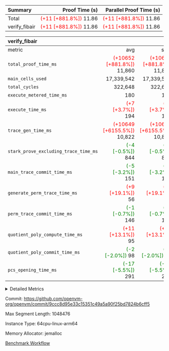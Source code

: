 | Summary | Proof Time (s) | Parallel Proof Time (s) |
|:---|---:|---:|
| Total | <span style='color: red'>(+11 [+881.8%])</span> 11.86 | <span style='color: red'>(+11 [+881.8%])</span> 11.86 |
| verify_fibair | <span style='color: red'>(+11 [+881.8%])</span> 11.86 | <span style='color: red'>(+11 [+881.8%])</span> 11.86 |


| verify_fibair |||||
|:---|---:|---:|---:|---:|
|metric|avg|sum|max|min|
| `total_proof_time_ms ` | <span style='color: red'>(+10652 [+881.8%])</span> 11,860 | <span style='color: red'>(+10652 [+881.8%])</span> 11,860 | <span style='color: red'>(+10652 [+881.8%])</span> 11,860 | <span style='color: red'>(+10652 [+881.8%])</span> 11,860 |
| `main_cells_used     ` |  17,339,542 |  17,339,542 |  17,339,542 |  17,339,542 |
| `total_cycles        ` |  322,648 |  322,648 |  322,648 |  322,648 |
| `execute_metered_time_ms` |  180 |  180 |  180 |  180 |
| `execute_time_ms     ` | <span style='color: red'>(+7 [+3.7%])</span> 194 | <span style='color: red'>(+7 [+3.7%])</span> 194 | <span style='color: red'>(+7 [+3.7%])</span> 194 | <span style='color: red'>(+7 [+3.7%])</span> 194 |
| `trace_gen_time_ms   ` | <span style='color: red'>(+10649 [+6155.5%])</span> 10,822 | <span style='color: red'>(+10649 [+6155.5%])</span> 10,822 | <span style='color: red'>(+10649 [+6155.5%])</span> 10,822 | <span style='color: red'>(+10649 [+6155.5%])</span> 10,822 |
| `stark_prove_excluding_trace_time_ms` | <span style='color: green'>(-4 [-0.5%])</span> 844 | <span style='color: green'>(-4 [-0.5%])</span> 844 | <span style='color: green'>(-4 [-0.5%])</span> 844 | <span style='color: green'>(-4 [-0.5%])</span> 844 |
| `main_trace_commit_time_ms` | <span style='color: green'>(-5 [-3.2%])</span> 151 | <span style='color: green'>(-5 [-3.2%])</span> 151 | <span style='color: green'>(-5 [-3.2%])</span> 151 | <span style='color: green'>(-5 [-3.2%])</span> 151 |
| `generate_perm_trace_time_ms` | <span style='color: red'>(+9 [+19.1%])</span> 56 | <span style='color: red'>(+9 [+19.1%])</span> 56 | <span style='color: red'>(+9 [+19.1%])</span> 56 | <span style='color: red'>(+9 [+19.1%])</span> 56 |
| `perm_trace_commit_time_ms` | <span style='color: green'>(-1 [-0.7%])</span> 146 | <span style='color: green'>(-1 [-0.7%])</span> 146 | <span style='color: green'>(-1 [-0.7%])</span> 146 | <span style='color: green'>(-1 [-0.7%])</span> 146 |
| `quotient_poly_compute_time_ms` | <span style='color: red'>(+11 [+13.1%])</span> 95 | <span style='color: red'>(+11 [+13.1%])</span> 95 | <span style='color: red'>(+11 [+13.1%])</span> 95 | <span style='color: red'>(+11 [+13.1%])</span> 95 |
| `quotient_poly_commit_time_ms` | <span style='color: green'>(-2 [-2.0%])</span> 98 | <span style='color: green'>(-2 [-2.0%])</span> 98 | <span style='color: green'>(-2 [-2.0%])</span> 98 | <span style='color: green'>(-2 [-2.0%])</span> 98 |
| `pcs_opening_time_ms ` | <span style='color: green'>(-17 [-5.5%])</span> 291 | <span style='color: green'>(-17 [-5.5%])</span> 291 | <span style='color: green'>(-17 [-5.5%])</span> 291 | <span style='color: green'>(-17 [-5.5%])</span> 291 |



<details>
<summary>Detailed Metrics</summary>

|  | verify_program_compile_ms | total_cells | stark_prove_excluding_trace_time_ms | quotient_poly_compute_time_ms | quotient_poly_commit_time_ms | perm_trace_commit_time_ms | pcs_opening_time_ms | main_trace_commit_time_ms |
| --- | --- | --- | --- | --- | --- | --- | --- |
|  | 7 | 65,536 | 36 | 1 | 6 | 0 | 21 | 7 | 

| air_name | rows | quotient_deg | main_cols | interactions | constraints | cells |
| --- | --- | --- | --- | --- | --- | --- |
| AccessAdapterAir<2> |  | 2 |  | 5 | 12 |  | 
| AccessAdapterAir<4> |  | 2 |  | 5 | 12 |  | 
| AccessAdapterAir<8> |  | 2 |  | 5 | 12 |  | 
| FibonacciAir | 32,768 | 1 | 2 |  | 5 | 65,536 | 
| FriReducedOpeningAir |  | 2 |  | 39 | 71 |  | 
| JalRangeCheckAir |  | 2 |  | 9 | 14 |  | 
| NativePoseidon2Air<BabyBearParameters>, 1> |  | 2 |  | 136 | 572 |  | 
| PhantomAir |  | 2 |  | 3 | 5 |  | 
| ProgramAir |  | 1 |  | 1 | 4 |  | 
| VariableRangeCheckerAir |  | 1 |  | 1 | 4 |  | 
| VmAirWrapper<AluNativeAdapterAir, FieldArithmeticCoreAir> |  | 2 |  | 15 | 27 |  | 
| VmAirWrapper<BranchNativeAdapterAir, BranchEqualCoreAir<1> |  | 2 |  | 11 | 25 |  | 
| VmAirWrapper<NativeAdapterAir<2, 0>, PublicValuesCoreAir> |  | 2 |  | 11 | 29 |  | 
| VmAirWrapper<NativeLoadStoreAdapterAir<1>, NativeLoadStoreCoreAir<1> |  | 2 |  | 15 | 20 |  | 
| VmAirWrapper<NativeLoadStoreAdapterAir<4>, NativeLoadStoreCoreAir<4> |  | 2 |  | 15 | 20 |  | 
| VmAirWrapper<NativeVectorizedAdapterAir<4>, FieldExtensionCoreAir> |  | 2 |  | 15 | 27 |  | 
| VmConnectorAir |  | 2 |  | 5 | 11 |  | 
| VolatileBoundaryAir |  | 2 |  | 7 | 19 |  | 

| group | trace_gen_time_ms | total_proof_time_ms | total_cycles | total_cells | stark_prove_excluding_trace_time_ms | quotient_poly_compute_time_ms | quotient_poly_commit_time_ms | perm_trace_commit_time_ms | pcs_opening_time_ms | main_trace_commit_time_ms | main_cells_used | generate_perm_trace_time_ms | fri.log_blowup | execute_time_ms | execute_metered_time_ms |
| --- | --- | --- | --- | --- | --- | --- | --- | --- | --- | --- | --- | --- | --- | --- | --- |
| verify_fibair | 10,822 | 11,860 | 322,648 | 62,474,410 | 844 | 95 | 98 | 146 | 291 | 151 | 17,339,542 | 56 | 1 | 194 | 180 | 

| group | air_name | rows | prep_cols | perm_cols | main_cols | cells |
| --- | --- | --- | --- | --- | --- | --- |
| verify_fibair | AccessAdapterAir<2> | 131,072 |  | 16 | 11 | 3,538,944 | 
| verify_fibair | AccessAdapterAir<4> | 65,536 |  | 16 | 13 | 1,900,544 | 
| verify_fibair | AccessAdapterAir<8> | 128 |  | 16 | 17 | 4,224 | 
| verify_fibair | FriReducedOpeningAir | 2,048 |  | 84 | 27 | 227,328 | 
| verify_fibair | JalRangeCheckAir | 32,768 |  | 28 | 12 | 1,310,720 | 
| verify_fibair | NativePoseidon2Air<BabyBearParameters>, 1> | 32,768 |  | 312 | 398 | 23,265,280 | 
| verify_fibair | PhantomAir | 16,384 |  | 12 | 6 | 294,912 | 
| verify_fibair | ProgramAir | 8,192 |  | 8 | 10 | 147,456 | 
| verify_fibair | VariableRangeCheckerAir | 262,144 | 2 | 8 | 1 | 2,359,296 | 
| verify_fibair | VmAirWrapper<AluNativeAdapterAir, FieldArithmeticCoreAir> | 262,144 |  | 36 | 29 | 17,039,360 | 
| verify_fibair | VmAirWrapper<BranchNativeAdapterAir, BranchEqualCoreAir<1> | 32,768 |  | 28 | 23 | 1,671,168 | 
| verify_fibair | VmAirWrapper<NativeLoadStoreAdapterAir<1>, NativeLoadStoreCoreAir<1> | 65,536 |  | 40 | 21 | 3,997,696 | 
| verify_fibair | VmAirWrapper<NativeLoadStoreAdapterAir<4>, NativeLoadStoreCoreAir<4> | 32,768 |  | 40 | 27 | 2,195,456 | 
| verify_fibair | VmAirWrapper<NativeVectorizedAdapterAir<4>, FieldExtensionCoreAir> | 32,768 |  | 36 | 38 | 2,424,832 | 
| verify_fibair | VmConnectorAir | 2 | 1 | 16 | 5 | 42 | 
| verify_fibair | VolatileBoundaryAir | 65,536 |  | 20 | 12 | 2,097,152 | 

| group | trace_height_constraint | weighted_sum | threshold |
| --- | --- | --- | --- |
| verify_fibair | 0 | 1,085,444 | 2,013,265,921 | 
| verify_fibair | 1 | 5,411,200 | 2,013,265,921 | 
| verify_fibair | 2 | 542,722 | 2,013,265,921 | 
| verify_fibair | 3 | 5,476,612 | 2,013,265,921 | 
| verify_fibair | 4 | 65,536 | 2,013,265,921 | 
| verify_fibair | 5 | 12,851,850 | 2,013,265,921 | 

| trace_height_constraint | threshold |
| --- | --- |
| 0 | 2,013,265,921 | 

</details>


Commit: https://github.com/openvm-org/openvm/commit/9ccc8d95e33c15351c49a5a90f25bd7824b6cff5

Max Segment Length: 1048476

Instance Type: 64cpu-linux-arm64

Memory Allocator: jemalloc

[Benchmark Workflow](https://github.com/openvm-org/openvm/actions/runs/15689236372)

